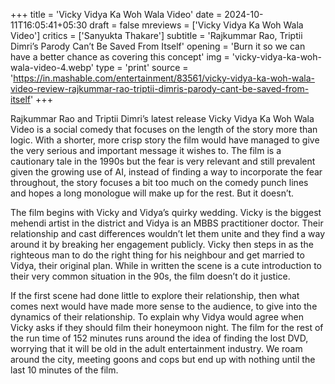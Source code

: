 +++
title = 'Vicky Vidya Ka Woh Wala Video'
date = 2024-10-11T16:05:41+05:30
draft = false
mreviews = ['Vicky Vidya Ka Woh Wala Video']
critics = ['Sanyukta Thakare']
subtitle = 'Rajkummar Rao, Triptii Dimri’s Parody Can’t Be Saved From Itself'
opening = 'Burn it so we can have a better chance as covering this concept'
img = 'vicky-vidya-ka-woh-wala-video-4.webp'
type = 'print'
source = 'https://in.mashable.com/entertainment/83561/vicky-vidya-ka-woh-wala-video-review-rajkummar-rao-triptii-dimris-parody-cant-be-saved-from-itself'
+++

Rajkummar Rao and Triptii Dimri’s latest release Vicky Vidya Ka Woh Wala Video is a social comedy that focuses on the length of the story more than logic. With a shorter, more crisp story the film would have managed to give the very serious and important message it wishes to. The film is a cautionary tale in the 1990s but the fear is very relevant and still prevalent given the growing use of AI, instead of finding a way to incorporate the fear throughout, the story focuses a bit too much on the comedy punch lines and hopes a long monologue will make up for the rest. But it doesn’t.

The film begins with Vicky and Vidya’s quirky wedding. Vicky is the biggest mehendi artist in the district and Vidya is an MBBS practitioner doctor. Their relationship and cast differences wouldn’t let them unite and they find a way around it by breaking her engagement publicly. Vicky then steps in as the righteous man to do the right thing for his neighbour and get married to Vidya, their original plan. While in written the scene is a cute introduction to their very common situation in the 90s, the film doesn’t do it justice.

If the first scene had done little to explore their relationship, then what comes next would have made more sense to the audience, to give into the dynamics of their relationship. To explain why Vidya would agree when Vicky asks if they should film their honeymoon night. The film for the rest of the run time of 152 minutes runs around the idea of finding the lost DVD, worrying that it will be old in the adult entertainment industry. We roam around the city, meeting goons and cops but end up with nothing until the last 10 minutes of the film.
